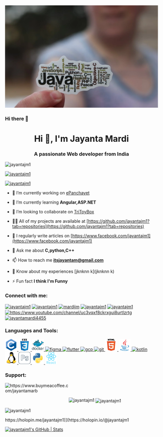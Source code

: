 ![logo](https://github.com/jayantajm1/jayantajm1/blob/main/pexels-photo-11035547.png)
### Hi there 👋

<h1 align="center">Hi 👋, I'm Jayanta Mardi</h1>
<h3 align="center">A passionate Web developer from India</h3>

<p align="left"> <img src="https://komarev.com/ghpvc/?username=jayantajm1&label=Profile%20views&color=0e75b6&style=flat" alt="jayantajm1" /> </p>

<p align="left"> <a href="https://github.com/ryo-ma/github-profile-trophy"><img src="https://github-profile-trophy.vercel.app/?username=jayantajm1" alt="jayantajm1" /></a> </p>

<p align="left"> <a href="https://twitter.com/jayantajm1" target="blank"><img src="https://img.shields.io/twitter/follow/jayantajm1?logo=twitter&style=for-the-badge" alt="jayantajm1" /></a> </p>

- 🔭 I’m currently working on [ePanchayet](https://github.com/sankalparoy/wb_e_panchayet)

- 🌱 I’m currently learning **Angular,ASP.NET**

- 👯 I’m looking to collaborate on [TriToyBox](https://github.com/jayantajm1/TriToyBox)

- 👨‍💻 All of my projects are available at [https://github.com/jayantajm1?tab=repositories](https://github.com/jayantajm1?tab=repositories)

- 📝 I regularly write articles on [https://www.facebook.com/jayantajm1](https://www.facebook.com/jayantajm1)

- 💬 Ask me about **C,python,C++**

- 📫 How to reach me **itsjayantam@gmail.com**

- 📄 Know about my experiences [jknknn k](jknknn k)

- ⚡ Fun fact **I think I'm Funny**

<h3 align="left">Connect with me:</h3>
<p align="left">
<a href="https://codepen.io/jayantajm1" target="blank"><img align="center" src="https://raw.githubusercontent.com/jayantajm1/github-profile-readme-generator/master/src/images/icons/Social/codepen.svg" alt="jayantajm1" height="30" width="40" /></a>
<a href="https://twitter.com/jayantajm1" target="blank"><img align="center" src="https://raw.githubusercontent.com/jayantajm1/github-profile-readme-generator/master/src/images/icons/Social/twitter.svg" alt="jayantajm1" height="30" width="40" /></a>
<a href="https://linkedin.com/in/mardijm" target="blank"><img align="center" src="https://raw.githubusercontent.com/jayantajm1/github-profile-readme-generator/master/src/images/icons/Social/linked-in-alt.svg" alt="mardijm" height="30" width="40" /></a>
<a href="https://fb.com/jayantajm1" target="blank"><img align="center" src="https://raw.githubusercontent.com/rahuldkjain/github-profile-readme-generator/master/src/images/icons/Social/facebook.svg" alt="jayantajm1" height="30" width="40" /></a>
<a href="https://instagram.com/jayantajm1" target="blank"><img align="center" src="https://raw.githubusercontent.com/rahuldkjain/github-profile-readme-generator/master/src/images/icons/Social/instagram.svg" alt="jayantajm1" height="30" width="40" /></a>
<a href="https://www.youtube.com/@hostelguy" target="blank"><img align="center" src="https://raw.githubusercontent.com/jayantajm1/github-profile-readme-generator/master/src/images/icons/Social/youtube.svg" alt="https://www.youtube.com/channel/uc3vqxf8ckrxgui8urtlzrtg" height="30" width="40" /></a>
<a href="https://auth.geeksforgeeks.org/user/jayantamardi4455" target="blank"><img align="center" src="https://raw.githubusercontent.com/jayantajm1/github-profile-readme-generator/master/src/images/icons/Social/geeks-for-geeks.svg" alt="jayantamardi4455" height="30" width="40" /></a>
</p>

<h3 align="left">Languages and Tools:</h3>
<p align="left"> <a href="https://www.cprogramming.com/" target="_blank" rel="noreferrer"> <img src="https://raw.githubusercontent.com/devicons/devicon/master/icons/c/c-original.svg" alt="c" width="40" height="40"/> </a> <a href="https://www.w3schools.com/css/" target="_blank" rel="noreferrer"> <img src="https://raw.githubusercontent.com/devicons/devicon/master/icons/css3/css3-original-wordmark.svg" alt="css3" width="40" height="40"/> </a> <a href="https://www.docker.com/" target="_blank" rel="noreferrer"> <img src="https://raw.githubusercontent.com/devicons/devicon/master/icons/docker/docker-original-wordmark.svg" alt="docker" width="40" height="40"/> </a> <a href="https://www.figma.com/" target="_blank" rel="noreferrer"> <img src="https://www.vectorlogo.zone/logos/figma/figma-icon.svg" alt="figma" width="40" height="40"/> </a> <a href="https://flutter.dev" target="_blank" rel="noreferrer"> <img src="https://www.vectorlogo.zone/logos/flutterio/flutterio-icon.svg" alt="flutter" width="40" height="40"/> </a> <a href="https://cloud.google.com" target="_blank" rel="noreferrer"> <img src="https://www.vectorlogo.zone/logos/google_cloud/google_cloud-icon.svg" alt="gcp" width="40" height="40"/> </a> <a href="https://git-scm.com/" target="_blank" rel="noreferrer"> <img src="https://www.vectorlogo.zone/logos/git-scm/git-scm-icon.svg" alt="git" width="40" height="40"/> </a> <a href="https://www.w3.org/html/" target="_blank" rel="noreferrer"> <img src="https://raw.githubusercontent.com/devicons/devicon/master/icons/html5/html5-original-wordmark.svg" alt="html5" width="40" height="40"/> </a> <a href="https://www.java.com" target="_blank" rel="noreferrer"> <img src="https://raw.githubusercontent.com/devicons/devicon/master/icons/java/java-original.svg" alt="java" width="40" height="40"/> </a> <a href="https://kotlinlang.org" target="_blank" rel="noreferrer"> <img src="https://www.vectorlogo.zone/logos/kotlinlang/kotlinlang-icon.svg" alt="kotlin" width="40" height="40"/> </a> <a href="https://www.linux.org/" target="_blank" rel="noreferrer"> <img src="https://raw.githubusercontent.com/devicons/devicon/master/icons/linux/linux-original.svg" alt="linux" width="40" height="40"/> </a> <a href="https://www.photoshop.com/en" target="_blank" rel="noreferrer"> <img src="https://raw.githubusercontent.com/devicons/devicon/master/icons/photoshop/photoshop-line.svg" alt="photoshop" width="40" height="40"/> </a> <a href="https://www.python.org" target="_blank" rel="noreferrer"> <img src="https://raw.githubusercontent.com/devicons/devicon/master/icons/python/python-original.svg" alt="python" width="40" height="40"/> </a> <a href="https://reactjs.org/" target="_blank" rel="noreferrer"> <img src="https://raw.githubusercontent.com/devicons/devicon/master/icons/react/react-original-wordmark.svg" alt="react" width="40" height="40"/> </a> </p>

<h3 align="left">Support:</h3>
<p><a href="https://www.buymeacoffee.com/https://www.buymeacoffee.com/jayantamarb"> <img align="left" src="https://cdn.buymeacoffee.com/buttons/v2/default-yellow.png" height="50" width="210" alt="https://www.buymeacoffee.com/jayantamarb" /></a></p><br><br>

<p><img align="left" src="https://github-readme-stats.vercel.app/api/top-langs?username=jayantajm1&show_icons=true&locale=en&layout=compact" alt="jayantajm1" /></p>

<p>&nbsp;<img align="center" src="https://github-readme-stats.vercel.app/api?username=jayantajm1&show_icons=true&locale=en" alt="jayantajm1" /></p>

<p><img align="center" src="https://github-readme-streak-stats.herokuapp.com/?user=jayantajm1&" alt="jayantajm1" /></p>
https://holopin.me/jayantajm1)](https://holopin.io/@jayantajm1

[![jayantajm1's GitHub | Stats](https://stats.quine.sh/jayantajm1/github?theme=light)](https://quine.sh)
